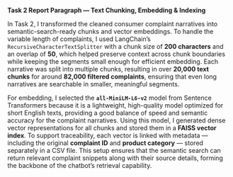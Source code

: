 **Task 2 Report Paragraph — Text Chunking, Embedding & Indexing**

In Task 2, I transformed the cleaned consumer complaint narratives into semantic-search-ready chunks and vector embeddings. To handle the variable length of complaints, I used LangChain’s `RecursiveCharacterTextSplitter` with a chunk size of **200 characters** and an overlap of **50**, which helped preserve context across chunk boundaries while keeping the segments small enough for efficient embedding. Each narrative was split into multiple chunks, resulting in over **20,000 text chunks** for around **82,000 filtered complaints**, ensuring that even long narratives are searchable in smaller, meaningful segments.

For embedding, I selected the **`all-MiniLM-L6-v2`** model from Sentence Transformers because it is a lightweight, high-quality model optimized for short English texts, providing a good balance of speed and semantic accuracy for the complaint narratives. Using this model, I generated dense vector representations for all chunks and stored them in a **FAISS vector index**. To support traceability, each vector is linked with metadata — including the original **complaint ID** and **product category** — stored separately in a CSV file. This setup ensures that the semantic search can return relevant complaint snippets along with their source details, forming the backbone of the chatbot’s retrieval capability.
